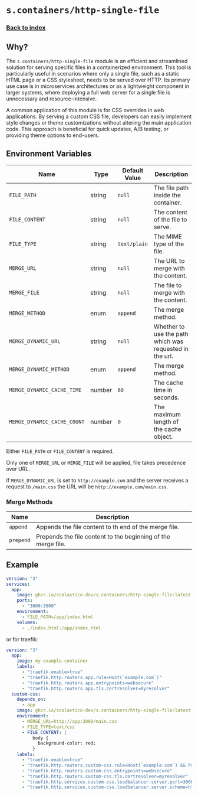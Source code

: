 # `s.containers/http-single-file`

### [Back to index](../../README.md)

## Why?

The `s.containers/http-single-file` module is an efficient and streamlined solution for serving specific files in a containerized environment. This tool is particularly useful in scenarios where only a single file, such as a static HTML page or a CSS stylesheet, needs to be served over HTTP. Its primary use case is in microservices architectures or as a lightweight component in larger systems, where deploying a full web server for a single file is unnecessary and resource-intensive.

A common application of this module is for CSS overrides in web applications. By serving a custom CSS file, developers can easily implement style changes or theme customizations without altering the main application code. This approach is beneficial for quick updates, A/B testing, or providing theme options to end-users.

## Environment Variables

| Name                        | Type   | Default Value | Description                                             |
|-----------------------------|--------|---------------|---------------------------------------------------------|
| `FILE_PATH`                 | string | `null`        | The file path inside the container.                     |
| `FILE_CONTENT`              | string | `null`        | The content of the file to serve.                       |
| `FILE_TYPE`                 | string | `text/plain`  | The MIME type of the file.                              |
| `MERGE_URL`                 | string | `null`        | The URL to merge with the content.                      |
| `MERGE_FILE`                | string | `null`        | The file to merge with the content.                     |
| `MERGE_METHOD`              | enum   | `append`      | The merge method.                                       |
| `MERGE_DYNAMIC_URL`         | string | `null`        | Whether to use the path which was requested in the url. |
| `MERGE_DYNAMIC_METHOD`      | enum   | `append`      | The merge method.                                       |
| `MERGE_DYNAMIC_CACHE_TIME`  | number | `60`          | The cache time in seconds.                              |
| `MERGE_DYNAMIC_CACHE_COUNT` | number | `0`           | The maximum length of the cache object.                 |

Either `FILE_PATH` or `FILE_CONTENT` is required.

Only one of `MERGE_URL` or `MERGE_FILE` will be applied, file takes precedence over URL.

If `MERGE_DYNAMIC_URL` is set to `http://example.com` and the server receives a request to `/main.css` the URL will be `http://example.com/main.css`.

### Merge Methods

| Name     | Description                                                                 |
|----------|-----------------------------------------------------------------------------|
| `append` | Appends the file content to th end of the merge file.                       |
| `prepend`| Prepends the file content to the beginning of the merge file.               |

## Example

```yaml
version: "3"
services:
  app:
    image: ghcr.io/scolastico-dev/s.containers/http-single-file:latest
    ports:
      - "3000:3000"
    environment:
      - FILE_PATH=/app/index.html
    volumes:
      - ./index.html:/app/index.html
```

or for traefik:

```yaml
version: "3"
  app:
    image: my-example-container
    labels:
      - "traefik.enable=true"
      - "traefik.http.routers.app.rule=Host(`example.com`)"
      - "traefik.http.routers.app.entrypoints=websecure"
      - "traefik.http.routers.app.tls.certresolver=myresolver"
  custom-css:
    depends_on:
      - app
    image: ghcr.io/scolastico-dev/s.containers/http-single-file:latest
    environment:
      - MERGE_URL=http://app:3000/main.css
      - FILE_TYPE=text/css
      - FILE_CONTENT: |
          body {
            background-color: red;
          }
    labels:
      - "traefik.enable=true"
      - "traefik.http.routers.custom-css.rule=Host(`example.com`) && PathPrefix(`/main.css`)"
      - "traefik.http.routers.custom-css.entrypoints=websecure"
      - "traefik.http.routers.custom-css.tls.certresolver=myresolver"
      - "traefik.http.services.custom-css.loadbalancer.server.port=3000"
      - "traefik.http.services.custom-css.loadbalancer.server.scheme=http"
```
